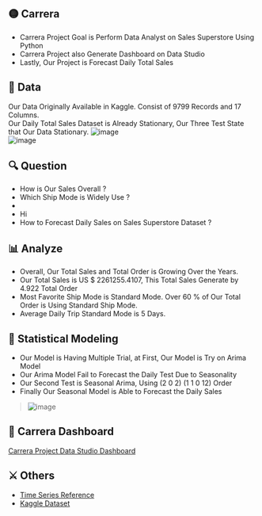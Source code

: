 ## 🟡 Carrera
* Carrera Project Goal is Perform Data Analyst on Sales Superstore Using Python
* Carrera Project also Generate Dashboard on Data Studio
* Lastly, Our Project is Forecast Daily Total Sales

## 📄 Data
Our Data Originally Available in Kaggle. Consist of 9799 Records and 17 Columns.  
Our Daily Total Sales Dataset is Already Stationary, Our Three Test State that Our Data Stationary.
![image](https://github.com/user-attachments/assets/248add66-ec0c-4587-976e-564b3ba4ab67)  
![image](https://github.com/user-attachments/assets/721c03b8-2448-4679-b42c-ca27c7a9c6cc)

## 🔍 Question
* How is Our Sales Overall ?
* Which Ship Mode is Widely Use ?
* 
* Hi
* How to Forecast Daily Sales on Sales Superstore Dataset ?

## 📊 Analyze
* Overall, Our Total Sales and Total Order is Growing Over the Years.
* Our Total Sales is US $ 2261255.4107, This Total Sales Generate by 4.922 Total Order
* Most Favorite Ship Mode is Standard Mode. Over 60 % of Our Total Order is Using Standard Ship Mode.
* Average Daily Trip Standard Mode is 5 Days.

## 🧠 Statistical Modeling
* Our Model is Having Multiple Trial, at First, Our Model is Try on Arima Model
* Our Arima Model Fail to Forecast the Daily Test Due to Seasonality
* Our Second Test is Seasonal Arima, Using (2 0 2) (1 1 0 12) Order
* Finally Our Seasonal Model is Able to Forecast the Daily Sales 
> ![image](https://github.com/user-attachments/assets/d4cf63f2-6bda-4256-b236-9ac55881687c)

## 🧨 Carrera Dashboard
[Carrera Project Data Studio Dashboard](https://lookerstudio.google.com/reporting/a29008d1-67a3-4fe4-a881-b00e612583c7)

## ⚔️ Others
* [Time Series Reference](https://www.linkedin.com/pulse/time-series-episode-1-how-select-correct-sarima-vasilis-kalyvas-jqcjf/)
* [Kaggle Dataset](https://www.kaggle.com/datasets/rohitsahoo/sales-forecasting) 
